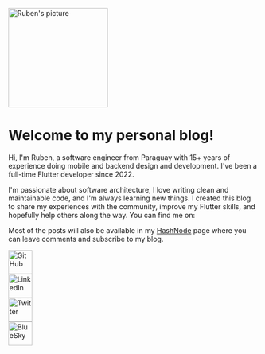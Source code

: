 <img src="images/profile.jpg" 
    alt="Ruben's picture" 
    class="center circular" 
    style="width: 200px; height: 200px;">


# Welcome to my personal blog!

Hi, I'm Ruben, a software engineer from Paraguay with 15+ years of experience doing 
mobile and backend design and development. I've been a full-time Flutter developer 
since 2022.

I'm passionate about software architecture, I love writing clean and maintainable code,
and I'm always learning new things. I created this blog to share my experiences with 
the community, improve my Flutter skills, and hopefully help others along the way.
You can find me on:

Most of the posts will also be available in my [HashNode](https://blog.rubenlop88.dev/) page
where you can leave comments and subscribe to my blog.

<div class="row center">
  <div class="column">
    <a href="https://github.com/rubenlop88/">
      <img src="svg/square-github-brands.svg" alt="GitHub" width="48" height="48">
    </a>
  </div>
  <div class="column">
    <a href="https://www.linkedin.com/in/rubenlop88/">
      <img src="svg/linkedin-brands-solid.svg" alt="LinkedIn" width="48" height="48">
    </a>
  </div>
  <div class="column">
    <a href="https://x.com/rubenlop88">
      <img src="svg/square-x-twitter-brands-solid.svg" alt="Twitter" width="48" height="48">
    </a>
  </div>
  <div class="column">
    <a href="https://bsky.app/profile/rubenlop88.bsky.social">
      <img src="svg/square-bluesky-brands.svg" alt="BlueSky" width="48" height="48">
    </a>
  </div>
</div>
